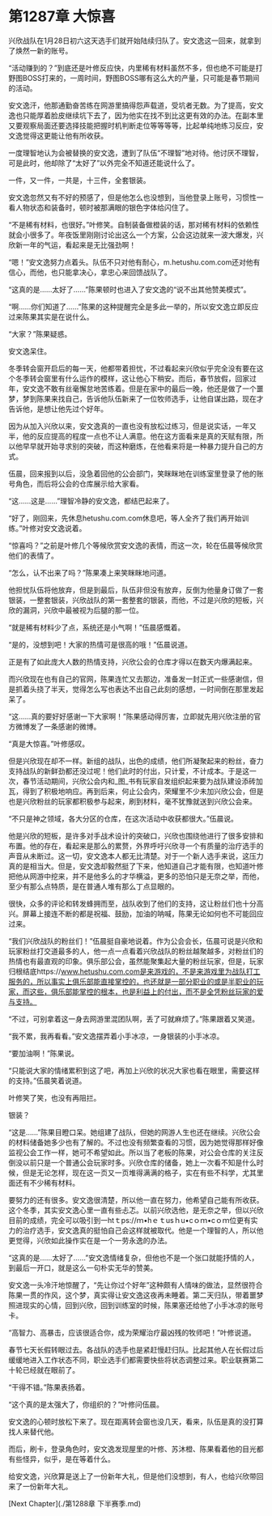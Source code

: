 # 第1287章 大惊喜

兴欣战队在1月28日初六这天选手们就开始陆续归队了。安文逸这一回来，就拿到了焕然一新的账号。

“活动赚到的？”到底还是叶修反应快，内里稀有材料虽然不多，但也绝不可能是打野图BOSS打来的，一周时间，野图BOSS哪有这么大的产量，只可能是春节期间的活动。

安文逸汗，他那通勤奋苦练在网游里搞得怨声载道，受坑者无数。为了提高，安文逸也只能厚着脸皮继续坑下去了，因为他实在找不到比这更有效的办法。在副本里又要观察局面还要选择技能把握时机判断走位等等等等，比起单纯地练习反应，安文逸觉得这更能让他有所收获。

一度理智地认为会被替换的安文逸，遭到了队伍“不理智”地对待。他讨厌不理智，可是此时，他却除了“太好了”以外完全不知道还能说什么了。

一件，又一件，一共是，十三件，全套银装。

安文逸忽然又有不好的预感了，但是他怎么也没想到，当他登录上账号，习惯性一看人物状态和装备时，顿时被那满眼的银色字体给闪住了。

“不是稀有材料，也很好。”叶修笑。自制装备做橙装的话，那对稀有材料的依赖性就会小很多了。年夜饭里刚刚讨论出这么一个方案，公会这边就来一波大爆发，兴欣新一年的气运，看起来是无比强劲啊！

“嗯！”安文逸努力点着头。队伍不只对他有耐心，m.hetushu.com.com还对他有信心，而他，也只能拿决心，拿忠心来回馈战队了。

“这真的是……太好了……”陈果顿时也进入了安文逸的“说不出其他赞美模式”。

“啊……你们知道了……”陈果的这种提醒完全是多此一举的，所以安文逸立即反应过来陈果其实是在说什么。

“大家？”陈果疑惑。

安文逸呆住。

冬季转会窗开启后的每一天，他都带着担忧，不过看起来兴欣似乎完全没有要在这个冬季转会窗里有什么运作的模样，这让他心下稍安。而后，春节放假，回家过年，安文逸不敢有丝毫懈怠地苦练着。但是在家中的最后一晚，他还是做了一个噩梦，梦到陈果来找自己，告诉他队伍新来了一位牧师选手，让他自谋出路，现在才告诉他，是想让他先过个好年。

因为从加入兴欣以来，安文逸真的一直也没有放松过练习，但是说实话，一年又半，他的反应提高的程度一点也不让人满意。他在这方面看来是真的天赋有限，所以他早早就开始寻求别的突破，而这种磨炼，在他看来将是一种暴力提升自己的方式。

伍晨，回来报到以后，没急着回他的公会部门，笑眯眯地在训练室里登录了他的账号角色，而后将公会的仓库展示给大家看。

“这……这是……”理智冷静的安文逸，都结巴起来了。

“好了，刚回来，先休息hetushu.com.com休息吧，等人全齐了我们再开始训练。”叶修对安文逸说着。

“惊喜吗？”之前是叶修几个等候欣赏安文逸的表情，而这一次，轮在伍晨等候欣赏他们的表情了。

“怎么，认不出来了吗？”陈果凑上来笑眯眯地问道。

他担忧队伍将他放弃，但是到最后，队伍非但没有放弃，反倒为他量身订做了一套银装，一整套银装，兴欣战队的第一套整套的银装，而他，不过是兴欣的短板，兴欣的漏洞，兴欣中最被视为后腿的那一位。

“就是稀有材料少了点，系统还是小气啊！”伍晨感慨着。

“是的，没想到吧！大家的热情可是很高的哦！”伍晨说道。

正是有了如此庞大人数的热情支持，兴欣公会的仓库才得以在数天内爆满起来。

而兴欣现在也有自己的官网，陈果连忙又去那边，准备发一封正式一些感谢信，但是抓着头挠了半天，觉得怎么写也表达不出自己此刻的感想，一时间倒在那里发起呆了。

“这……真的要好好感谢一下大家啊！”陈果感动得厉害，立即就先用兴欣注册的官方微博发了一条感谢的微博。

“真是大惊喜。”叶修感叹。

但是兴欣现在却不一样。新组的战队，出色的成绩，他们所凝聚起来的粉丝，奋力支持战队的新鲜劲都还没过呢！他们此时的付出，只计爱，不计成本。于是这一次，春节活动期间，兴欣公会内和_图_书有玩家自发组织起来要为战队建设添砖加瓦，得到了积极地响应。再到后来，何止公会内，荣耀里不少未加兴欣公会，但是也是兴欣粉丝的玩家都积极参与起来，刷到材料，毫不犹豫就送到兴欣公会来。

“不只是神之领域，各大分区的仓库，在这次活动中收获都很大。”伍晨说。

他是兴欣的短板，是许多对手战术设计的突破口，兴欣也围绕他进行了很多安排和布置。他的存在，看起来是那么的累赘，外界呼吁兴欣寻一个有质量的治疗选手的声音从未断过。这一切，安文逸本人都无比清楚。对于一个新人选手来说，这压力真的是相当大。但是，安文逸却毅然挺了下来，他知道自己才能有限，也知道叶修把他从网游中挖来，并不是他多么的才华横溢，更多的恐怕只是无奈之举，而他，至少有那么点特质，是在普通人堆有那么丁点显眼的。

很快，众多的评论和转发蜂拥而至，战队收到了他们的支持，这让粉丝们也十分高兴。屏幕上接连不断的都是祝福、鼓励，加油的呐喊，陈果无论如何也不可能回应过来。

“我们兴欣战队的粉丝们！”伍晨挺自豪地说着。作为公会会长，伍晨可说是兴欣和玩家粉丝打交道最多的人，他一点一点看着兴欣战队的粉丝越聚越多，对粉丝们的热情也有最直观的印象。俱乐部公会，虽然能聚集起大量的粉丝玩家，但是，玩家归根结底https://www.hetushu.com.com是来游戏的，不是来游戏里为战队打工服务的，所以事实上俱乐部能直接掌控的，也还就是一部分职业的或是半职业的玩家，而这些，俱乐部能掌控的根本，也是利益上的付出，而不是全凭粉丝玩家的爱与支持。

“不过，可别拿着这一身去网游里混团队啊，丢了可就麻烦了。”陈果跟着又笑道。

“我不累，我再看看。”安文逸摆弄着小手冰凉，一身银装的小手冰凉。

“要加油啊！”陈果说。

“只能说大家的情绪累积到这了吧，再加上兴欣的状况大家也看在眼里，需要这样的支持。”伍晨笑着说道。

叶修笑了笑，也没有再阻拦。

银装？

“这是……”陈果目瞪口呆。她组建了战队，但她的网游人生也还在继续。兴欣公会的材料储备她多少也有了解的。不过也没有频繁查看的习惯，因为她觉得那样好像监视公会工作一样，她可不希望如此。所以当了老板的陈果，对公会仓库的关注反倒没以前只是一个普通公会玩家时多。兴欣仓库的储备，她上一次看不知是什么时候，但是无论怎样，现在这一页又一页堆得满满的格子，实在有些不科学，尤其里面还有不少稀有材料。

要努力的还有很多。安文逸很清楚，所以他一直在努力，他希望自己能有所收获。这个冬季，其实安文逸心里一直有些忐忑。以前兴欣选他，是无奈之举，但以兴欣目前的成绩，完全可以吸引到一htｔps://ｍ•hｅｔusｈu•cｏｍ•cｏｍ位更有实力的治疗选手，安文逸真的挺怕自己会这样就被取代。他是一个理智的人，所以他更觉得，兴欣如此操作实在是一个一劳永逸的办法。

“这真的是……太好了……”安文逸情绪复杂，但他也不是一个张口就能抒情的人，到最后一开口，就是这么一句朴实无华的赞美。

安文逸一头冷汗地惊醒了，“先让你过个好年”这种颇有人情味的做法，显然很符合陈果一贯的作风，这个梦，真实得让安文逸这夜再未睡着。第二天归队，带着噩梦照进现实的心情，回到兴欣，回到训练室的时候，陈果塞还给他了小手冰凉的账号卡。

“高智力、高暴击，应该很适合你，成为荣耀治疗最凶残的牧师吧！”叶修说道。

春节七天长假转眼过去。各战队的选手也是紧赶慢赶归队。比起其他人在长假过后缓缓地进入工作状态不同，职业选手们都需要快些将状态调整过来。职业联赛第二十轮已经就在眼前了。

“干得不错。”陈果表扬着。

“这个真的是太强大了，你组织的？”叶修问伍晨。

安文逸的心顿时放松下来了。现在距离转会窗也没几天，看来，队伍是真的没打算找人来替代他。

而后，刷卡，登录角色时，安文逸发现屋里的叶修、苏沐橙、陈果看着他的目光都有些怪异，似乎，是在等着什么。

给安文逸，兴欣算是送上了一份新年大礼，但是他们没想到，有人，也给兴欣带回来了一份新年大礼。



[Next Chapter](./第1288章 下半赛季.md)